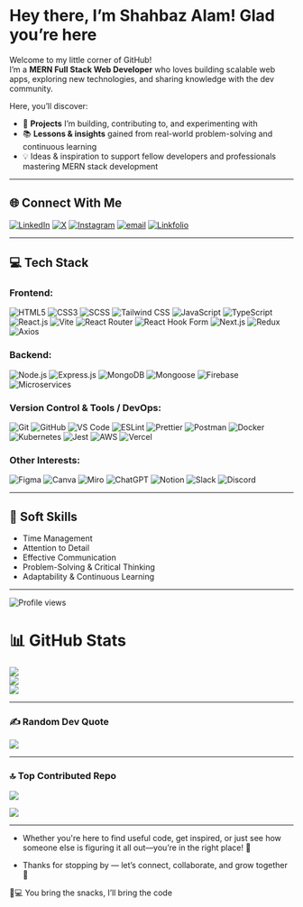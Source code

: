 # Hey there, I’m Shahbaz Alam! Glad you’re here  

Welcome to my little corner of GitHub!  
I’m a **MERN Full Stack Web Developer** who loves building scalable web apps, exploring new technologies, and sharing knowledge with the dev community.  

Here, you’ll discover:  

- 🚀 **Projects** I’m building, contributing to, and experimenting with  
- 📚 **Lessons & insights** gained from real-world problem-solving and continuous learning  
- 💡 Ideas & inspiration to support fellow developers and professionals mastering MERN stack development  

---

## 🌐 Connect With Me
[![LinkedIn](https://img.shields.io/badge/LinkedIn-%230077B5?style=for-the-badge&logo=linkedin&logoColor=white)](https://linkedin.com/in/iamshahbaz-alam) 
[![X](https://img.shields.io/badge/X-black?style=for-the-badge&logo=X&logoColor=white)](https://x.com/shahbaz_al0m) 
[![Instagram](https://img.shields.io/badge/Instagram-%23E4405F?style=for-the-badge&logo=Instagram&logoColor=white)](https://instagram.com/shahbaz_al0m) 
[![email](https://img.shields.io/badge/Email-D14836?style=for-the-badge&logo=gmail&logoColor=white)](mailto:shahbazalam4842@gmail.com)
[![Linkfolio](https://img.shields.io/badge/Linkfolio-0A66C2?style=for-the-badge&logo=vercel&logoColor=white)](https://shahbaz-linkfolio.vercel.app/)

---

## 💻 Tech Stack

### Frontend: 
![HTML5](https://img.shields.io/badge/html5-%23E34F26.svg?style=for-the-badge&logo=html5&logoColor=white) 
![CSS3](https://img.shields.io/badge/css3-%231572B6.svg?style=for-the-badge&logo=css3&logoColor=white) 
![SCSS](https://img.shields.io/badge/SCSS-%23CC6699.svg?style=for-the-badge&logo=sass&logoColor=white)
![Tailwind CSS](https://img.shields.io/badge/tailwindcss-%2338B2AC.svg?style=for-the-badge&logo=tailwind-css&logoColor=white) 
![JavaScript](https://img.shields.io/badge/javascript-%23323330.svg?style=for-the-badge&logo=javascript&logoColor=%23F7DF1E) 
![TypeScript](https://img.shields.io/badge/typescript-%23007ACC.svg?style=for-the-badge&logo=typescript&logoColor=white) 
![React.js](https://img.shields.io/badge/react-%2320232a.svg?style=for-the-badge&logo=react&logoColor=%2361DAFB)
![Vite](https://img.shields.io/badge/Vite-%236646FF.svg?style=for-the-badge&logo=vite&logoColor=white)
![React Router](https://img.shields.io/badge/React_Router-CA4245?style=for-the-badge&logo=react-router&logoColor=white) 
![React Hook Form](https://img.shields.io/badge/React%20Hook%20Form-%23EC5990.svg?style=for-the-badge&logo=reacthookform&logoColor=white)
![Next.js](https://img.shields.io/badge/Next-black?style=for-the-badge&logo=next.js&logoColor=white) 
![Redux](https://img.shields.io/badge/redux-%23593d88.svg?style=for-the-badge&logo=redux&logoColor=white) 
![Axios](https://img.shields.io/badge/Axios-5A29E4?style=for-the-badge&logo=axios&logoColor=white)


### Backend:
![Node.js](https://img.shields.io/badge/node.js-6DA55F.svg?style=for-the-badge&logo=node.js&logoColor=white) 
![Express.js](https://img.shields.io/badge/express.js-%23404d59.svg?style=for-the-badge&logo=express&logoColor=%2361DAFB) 
![MongoDB](https://img.shields.io/badge/MongoDB-%234ea94b.svg?style=for-the-badge&logo=mongodb&logoColor=white) 
![Mongoose](https://img.shields.io/badge/Mongoose-%23339933.svg?style=for-the-badge&logo=mongoose&logoColor=white) 
![Firebase](https://img.shields.io/badge/firebase-%23039BE5.svg?style=for-the-badge&logo=firebase) 
![Microservices](https://img.shields.io/badge/Microservices-00C7B7?style=for-the-badge&logo=serverless&logoColor=white)


### Version Control & Tools / DevOps:
![Git](https://img.shields.io/badge/git-%23F05033.svg?style=for-the-badge&logo=git&logoColor=white) 
![GitHub](https://img.shields.io/badge/github-%23121011.svg?style=for-the-badge&logo=github&logoColor=white)
![VS Code](https://img.shields.io/badge/VS%20Code-0078D4?style=for-the-badge&logo=visualstudiocode&logoColor=white)
![ESLint](https://img.shields.io/badge/ESLint-%234B32C3.svg?style=for-the-badge&logo=eslint&logoColor=white)
![Prettier](https://img.shields.io/badge/Prettier-F7B93E.svg?style=for-the-badge&logo=prettier&logoColor=white)
![Postman](https://img.shields.io/badge/Postman-FF6C37.svg?style=for-the-badge&logo=postman&logoColor=white) 
![Docker](https://img.shields.io/badge/docker-%230db7ed.svg?style=for-the-badge&logo=docker&logoColor=white) 
![Kubernetes](https://img.shields.io/badge/kubernetes-%23326CE5.svg?style=for-the-badge&logo=kubernetes&logoColor=white) 
![Jest](https://img.shields.io/badge/jest-%23C21325.svg?style=for-the-badge&logo=jest&logoColor=white) 
![AWS](https://img.shields.io/badge/AWS-%23FF9900.svg?style=for-the-badge&logo=amazon-aws&logoColor=white) 
![Vercel](https://img.shields.io/badge/vercel-%23000000.svg?style=for-the-badge&logo=vercel&logoColor=white)


### Other Interests:
![Figma](https://img.shields.io/badge/Figma-F24E1E?style=for-the-badge&logo=figma&logoColor=white) 
![Canva](https://img.shields.io/badge/Canva-%2300C4CC.svg?style=for-the-badge&logo=Canva&logoColor=white) 
![Miro](https://img.shields.io/badge/Miro-050038?style=for-the-badge&logo=miro&logoColor=F7C922) 
![ChatGPT](https://img.shields.io/badge/ChatGPT-%2300C97B.svg?style=for-the-badge&logo=openai&logoColor=white)
![Notion](https://img.shields.io/badge/Notion-%23000000.svg?style=for-the-badge&logo=notion&logoColor=white)
![Slack](https://img.shields.io/badge/Slack-%234A154B.svg?style=for-the-badge&logo=slack&logoColor=white)
![Discord](https://img.shields.io/badge/Discord-%235865F2.svg?style=for-the-badge&logo=discord&logoColor=white)

---

## 🤝 Soft Skills  
- Time Management  
- Attention to Detail
- Effective Communication  
- Problem-Solving & Critical Thinking  
- Adaptability & Continuous Learning 

---

![Profile views](https://komarev.com/ghpvc/?username=shahbazal0m&label=Profile%20views&color=0e75b6&style=for-the-badge)

# 📊 GitHub Stats
![](https://github-readme-stats.vercel.app/api?username=shahbazal0m&theme=dark&hide_border=false&include_all_commits=true&count_private=false)<br/>
![](https://nirzak-streak-stats.vercel.app/?user=shahbazal0m&theme=dark&hide_border=false)<br/>
![](https://github-readme-stats.vercel.app/api/top-langs/?username=shahbazal0m&theme=dark&hide_border=false&include_all_commits=true&count_private=false&layout=compact)

---

### ✍️ Random Dev Quote 
![](https://quotes-github-readme.vercel.app/api?type=horizontal&theme=radical)

---

### 🔝 Top Contributed Repo
![](https://github-contributor-stats.vercel.app/api?username=shahbazal0m&limit=5&theme=dark&combine_all_yearly_contributions=true)

[![](https://visitcount.itsvg.in/api?id=shahbazal0m&icon=0&color=0)](https://visitcount.itsvg.in)

---

- Whether you're here to find useful code, get inspired, or just see how someone else is figuring it all out—you’re in the right place! 🤗  

- Thanks for stopping by — let’s connect, collaborate, and grow together 🚀  

🍪💻 You bring the snacks, I’ll bring the code 


